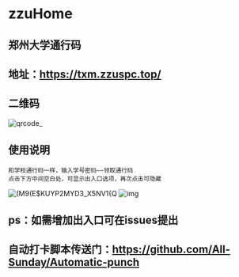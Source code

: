 # zzuHome
## 郑州大学通行码
## 地址：https://txm.zzuspc.top/
## 二维码
![qrcode_](https://user-images.githubusercontent.com/39648485/118287981-8de5a200-b506-11eb-87fd-3ee65f90edb3.png)
## 使用说明
	和学校通行码一样，输入学号密码——领取通行码
	点击下方中间空白处，可显示出入口选项，再次点击可隐藏
![(M9(E$KUYP2MYD3_X5NV1{Q](https://user-images.githubusercontent.com/39648485/118346361-6ece2b00-b56d-11eb-914e-2108c388d2a5.png)
![img](https://user-images.githubusercontent.com/39648485/118290094-a0f97180-b508-11eb-9802-1a262bd372fd.png)
## ps：如需增加出入口可在issues提出
## 自动打卡脚本传送门：https://github.com/All-Sunday/Automatic-punch

